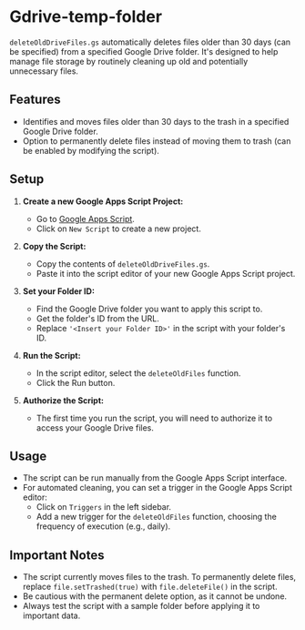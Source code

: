 # Gdrive-temp-folder

`deleteOldDriveFiles.gs` automatically deletes files older than 30 days (can be specified) from a specified Google Drive folder. It's designed to help manage file storage by routinely cleaning up old and potentially unnecessary files.

## Features
- Identifies and moves files older than 30 days to the trash in a specified Google Drive folder.
- Option to permanently delete files instead of moving them to trash (can be enabled by modifying the script).

## Setup
1. **Create a new Google Apps Script Project:**
   - Go to [Google Apps Script](https://script.google.com/home).
   - Click on `New Script` to create a new project.

2. **Copy the Script:**
   - Copy the contents of `deleteOldDriveFiles.gs`.
   - Paste it into the script editor of your new Google Apps Script project.

3. **Set your Folder ID:**
   - Find the Google Drive folder you want to apply this script to.
   - Get the folder's ID from the URL.
   - Replace `'<Insert your Folder ID>'` in the script with your folder's ID.

4. **Run the Script:**
   - In the script editor, select the `deleteOldFiles` function.
   - Click the Run button.

5. **Authorize the Script:**
   - The first time you run the script, you will need to authorize it to access your Google Drive files.

## Usage
- The script can be run manually from the Google Apps Script interface.
- For automated cleaning, you can set a trigger in the Google Apps Script editor:
  - Click on `Triggers` in the left sidebar.
  - Add a new trigger for the `deleteOldFiles` function, choosing the frequency of execution (e.g., daily).

## Important Notes
- The script currently moves files to the trash. To permanently delete files, replace `file.setTrashed(true)` with `file.deleteFile()` in the script.
- Be cautious with the permanent delete option, as it cannot be undone.
- Always test the script with a sample folder before applying it to important data.
